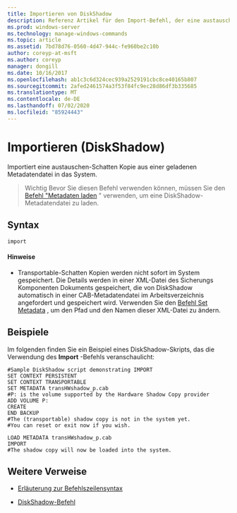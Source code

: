 ```yaml
---
title: Importieren von DiskShadow
description: Referenz Artikel für den Import-Befehl, der eine austauschen-Schatten Kopie aus einer geladenen Metadatendatei in das System importiert.
ms.prod: windows-server
ms.technology: manage-windows-commands
ms.topic: article
ms.assetid: 7bd78d76-0560-4d47-944c-fe960be2c10b
author: coreyp-at-msft
ms.author: coreyp
manager: dongill
ms.date: 10/16/2017
ms.openlocfilehash: ab1c3c6d324cec939a2529191cbc8ce40165b807
ms.sourcegitcommit: 2afed2461574a3f53f84fc9ec28d86df3b335685
ms.translationtype: MT
ms.contentlocale: de-DE
ms.lasthandoff: 07/02/2020
ms.locfileid: "85924443"
---
```

# <a name="import-diskshadow"></a>Importieren (DiskShadow)

Importiert eine austauschen-Schatten Kopie aus einer geladenen Metadatendatei in das System.

> Wichtig Bevor Sie diesen Befehl verwenden können, müssen Sie den [Befehl "Metadaten laden](load-metadata.md) " verwenden, um eine DiskShadow-Metadatendatei zu laden.

## <a name="syntax"></a>Syntax

```
import
```

#### <a name="remarks"></a>Hinweise

- Transportable-Schatten Kopien werden nicht sofort im System gespeichert. Die Details werden in einer XML-Datei des Sicherungs Komponenten Dokuments gespeichert, die von DiskShadow automatisch in einer CAB-Metadatendatei im Arbeitsverzeichnis angefordert und gespeichert wird. Verwenden Sie den [Befehl Set Metadata](set-metadata.md) , um den Pfad und den Namen dieser XML-Datei zu ändern.

## <a name="examples"></a>Beispiele

Im folgenden finden Sie ein Beispiel eines DiskShadow-Skripts, das die Verwendung des **Import** -Befehls veranschaulicht:

```
#Sample DiskShadow script demonstrating IMPORT
SET CONTEXT PERSISTENT
SET CONTEXT TRANSPORTABLE
SET METADATA transHWshadow_p.cab
#P: is the volume supported by the Hardware Shadow Copy provider
ADD VOLUME P:
CREATE
END BACKUP
#The (transportable) shadow copy is not in the system yet.
#You can reset or exit now if you wish.

LOAD METADATA transHWshadow_p.cab
IMPORT
#The shadow copy will now be loaded into the system.
```

## <a name="additional-references"></a>Weitere Verweise

- [Erläuterung zur Befehlszeilensyntax](command-line-syntax-key.md)

- [DiskShadow-Befehl](diskshadow.md)